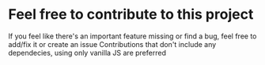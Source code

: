 # Feel free to contribute to this project

If you feel like there's an important feature missing or find a bug, feel free to add/fix it or create an issue
Contributions that don't include any dependecies, using only vanilla JS are preferred
